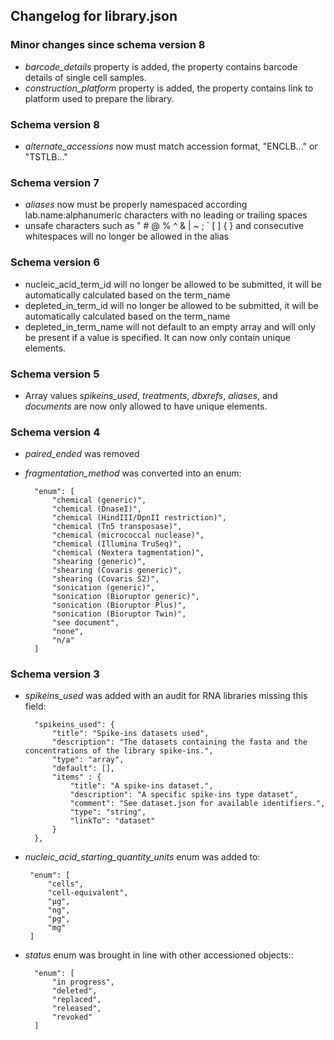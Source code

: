 ## Changelog for library.json

### Minor changes since schema version 8

* *barcode_details* property is added, the property contains barcode details of single cell samples.
* *construction_platform* property is added, the property contains link to platform used to prepare the library.

### Schema version 8

* *alternate_accessions* now must match accession format, "ENCLB..." or "TSTLB..."

### Schema version 7

* *aliases* now must be properly namespaced according lab.name:alphanumeric characters with no leading or trailing spaces
* unsafe characters such as " # @ % ^ & | ~ ; ` [ ] { } and consecutive whitespaces will no longer be allowed in the alias

### Schema version 6

* nucleic_acid_term_id will no longer be allowed to be submitted, it will be automatically calculated based on the term_name
* depleted_in_term_id will no longer be allowed to be submitted, it will be automatically calculated based on the term_name
* depleted_in_term_name will not default to an empty array and will only be present if a value is specified. It can now only contain unique elements.

### Schema version 5

* Array values *spikeins_used*, *treatments*, *dbxrefs*, *aliases*, and *documents* are now only allowed to have unique elements.

### Schema version 4

* *paired_ended* was removed

* *fragmentation_method* was converted into an enum:

        "enum": [
            "chemical (generic)",
            "chemical (DnaseI)",
            "chemical (HindIII/DpnII restriction)",
            "chemical (Tn5 transposase)",
            "chemical (micrococcal nuclease)",
            "chemical (Illumina TruSeq)",
            "chemical (Nextera tagmentation)",
            "shearing (generic)",
            "shearing (Covaris generic)",
            "shearing (Covaris S2)",
            "sonication (generic)",
            "sonication (Bioruptor generic)",
            "sonication (Bioruptor Plus)",
            "sonication (Bioruptor Twin)",
            "see document",
            "none",
            "n/a"
        ]

### Schema version 3

* *spikeins_used* was added with an audit for RNA libraries missing this field:

        "spikeins_used": {
            "title": "Spike-ins datasets used",
            "description": "The datasets containing the fasta and the concentrations of the library spike-ins.",
            "type": "array",
            "default": [],
            "items" : {
                "title": "A spike-ins dataset.",
                "description": "A specific spike-ins type dataset",
                "comment": "See dataset.json for available identifiers.",
                "type": "string",
                "linkTo": "dataset"
            }
        },

*  *nucleic_acid_starting_quantity_units* enum was added to:

        "enum": [
            "cells",
            "cell-equivalent",
            "µg",
            "ng",
            "pg",
            "mg"
        ]

* *status* enum was brought in line with other accessioned objects::

        "enum": [
            "in progress",
            "deleted",
            "replaced",
            "released",
            "revoked"
        ]
